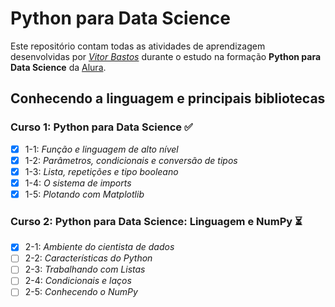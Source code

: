# Python para Data Science

Este repositório contam todas as atividades de aprendizagem desenvolvidas por _[Vitor Bastos](https://www.linkedin.com/in/vitorbss/)_ durante o estudo na formação
**Python para Data Science** da [Alura](https://www.alura.com.br/).

## **Conhecendo a linguagem e principais bibliotecas**

### Curso 1: **Python para Data Science** :white_check_mark:
  - [X] 1-1: _Função e linguagem de alto nível_
  - [X] 1-2: _Parâmetros, condicionais e conversão de tipos_
  - [X] 1-3: _Lista, repetições e tipo booleano_
  - [X] 1-4: _O sistema de imports_
  - [X] 1-5: _Plotando com Matplotlib_

### Curso 2: **Python para Data Science: Linguagem e NumPy** :hourglass_flowing_sand:
  - [X] 2-1: _Ambiente do cientista de dados_
  - [ ] 2-2: _Características do Python_
  - [ ] 2-3: _Trabalhando com Listas_
  - [ ] 2-4: _Condicionais e laços_
  - [ ] 2-5: _Conhecendo o NumPy_

